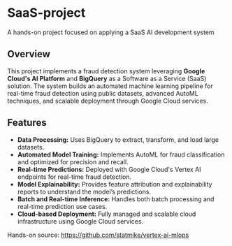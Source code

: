 # SaaS-project
 A hands-on project focused on applying a SaaS AI development system

## Overview
This project implements a fraud detection system leveraging **Google Cloud's AI Platform** and **BigQuery** as a Software as a Service (SaaS) solution. The system builds an automated machine learning pipeline for real-time fraud detection using public datasets, advanced AutoML techniques, and scalable deployment through Google Cloud services.

## Features
- **Data Processing:** Uses BigQuery to extract, transform, and load large datasets.
- **Automated Model Training:** Implements AutoML for fraud classification and optimized for precision and recall.
- **Real-time Predictions:** Deployed with Google Cloud's Vertex AI endpoints for real-time fraud detection.
- **Model Explainability:** Provides feature attribution and explainability reports to understand the model’s predictions.
- **Batch and Real-time Inference:** Handles both batch processing and real-time prediction use cases.
- **Cloud-based Deployment:** Fully managed and scalable cloud infrastructure using Google Cloud services.

Hands-on source: https://github.com/statmike/vertex-ai-mlops
